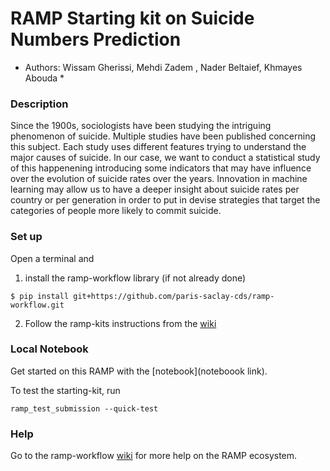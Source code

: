 # RAMP Starting kit on Suicide Numbers Prediction
* Authors: Wissam Gherissi, Mehdi Zadem , Nader Beltaief, Khmayes Abouda *

### Description 
Since the 1900s, sociologists have been studying the intriguing phenomenon of suicide. Multiple studies have been published concerning this subject. Each study uses different features trying to understand the major causes of suicide. In our case, we want to conduct a statistical study of this happenening introducing some indicators that may have influence over the evolution of suicide rates over the years. Innovation in machine learning may allow us to have a deeper insight about suicide rates per country or per generation in order to put in devise strategies that target the categories of people more likely to commit suicide.

### Set up

Open a terminal and
1. install the ramp-workflow library (if not already done)
  ```
  $ pip install git+https://github.com/paris-saclay-cds/ramp-workflow.git
  ```
2. Follow the ramp-kits instructions from the [wiki](https://github.com/paris-saclay-cds/ramp-workflow/wiki/Getting-started-with-a-ramp-kit)

### Local Notebook
Get started on this RAMP with the [notebook](noteboook link).

To test the starting-kit, run
  ```
  ramp_test_submission --quick-test
  ```
### Help

Go to the ramp-workflow [wiki](https://github.com/paris-saclay-cds/ramp-workflow/wiki/Getting-started-with-a-ramp-kit) for more help on the RAMP ecosystem.
